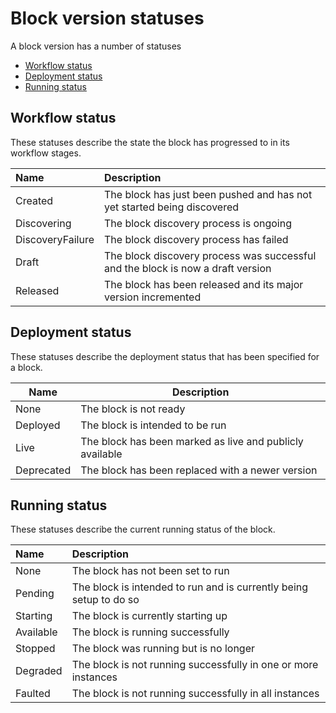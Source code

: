 # Block version statuses

A block version has a number of statuses

* [Workflow status](#workflow-status)
* [Deployment status](#deployment-status)
* [Running status](#running-status)

## Workflow status

These statuses describe the state the block has progressed to in its workflow stages.

| Name             | Description                                                                     |
| :--------------- | :------------------------------------------------------------------------------ |
| Created          | The block has just been pushed and has not yet started being discovered         |           
| Discovering      | The block discovery process is ongoing                                          |
| DiscoveryFailure | The block discovery process has failed                                          |
| Draft            | The block discovery process was successful and the block is now a draft version |
| Released         | The block has been released and its major version incremented                   |

## Deployment status

These statuses describe the deployment status that has been specified for a block.

| Name       | Description                                              |
|------------|----------------------------------------------------------|
| None       | The block is not ready                                   |
| Deployed   | The block is intended to be run                          |
| Live       | The block has been marked as live and publicly available |
| Deprecated | The block has been replaced with a newer version         |

## Running status

These statuses describe the current running status of the block.

| Name      | Description                                                        |
| :-------- | :----------------------------------------------------------------- |
| None      | The block has not been set to run                                  |
| Pending   | The block is intended to run and is currently being setup to do so |
| Starting  | The block is currently starting up                                 |
| Available | The block is running successfully                                  |
| Stopped   | The block was running but is no longer                             |
| Degraded  | The block is not running successfully in one or more instances     |
| Faulted   | The block is not running successfully in all instances             |